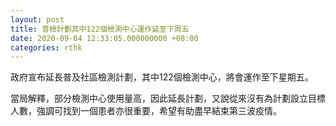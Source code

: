 ```yaml
---
layout: post
title: 普檢計劃其中122個檢測中心運作延至下周五
date: 2020-09-04 12:33:05.000000000 +08:00
categories: rthk
---
```


政府宣布延長普及社區檢測計劃，其中122個檢測中心，將會運作至下星期五。

當局解釋，部分檢測中心使用量高，因此延長計劃，又說從來沒有為計劃設立目標人數，強調可找到一個患者亦很重要，希望有助盡早結束第三波疫情。
